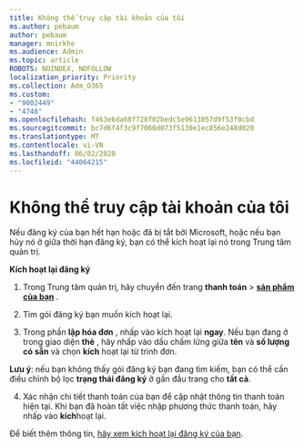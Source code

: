 ```yaml
---
title: Không thể truy cập tài khoản của tôi
ms.author: pebaum
author: pebaum
manager: mnirkhe
ms.audience: Admin
ms.topic: article
ROBOTS: NOINDEX, NOFOLLOW
localization_priority: Priority
ms.collection: Adm_O365
ms.custom:
- "9002449"
- "4748"
ms.openlocfilehash: f463e6da68f728f02bedc5e9613857d9f53f0cbd
ms.sourcegitcommit: bc7d6f4f3c9f7060d073f5130e1ec856e248d020
ms.translationtype: MT
ms.contentlocale: vi-VN
ms.lasthandoff: 06/02/2020
ms.locfileid: "44064215"
---
```

# <a name="unable-to-access-my-account"></a>Không thể truy cập tài khoản của tôi

Nếu đăng ký của bạn hết hạn hoặc đã bị tắt bởi Microsoft, hoặc nếu bạn hủy nó ở giữa thời hạn đăng ký, bạn có thể kích hoạt lại nó trong Trung tâm quản trị.

**Kích hoạt lại đăng ký**

1. Trong Trung tâm quản trị, hãy chuyển đến trang **thanh toán**  >  **[sản phẩm của bạn](https://go.microsoft.com/fwlink/p/?linkid=842054)** .

2. Tìm gói đăng ký bạn muốn kích hoạt lại.

3. Trong phần **lập hóa đơn** , nhấp vào kích hoạt lại **ngay**. Nếu bạn đang ở trong giao diện **thẻ** , hãy nhấp vào dấu chấm lửng giữa **tên** và **số lượng có sẵn** và chọn **kích** hoạt lại từ trình đơn.

**Lưu ý**: nếu bạn không thấy gói đăng ký bạn đang tìm kiếm, bạn có thể cần điều chỉnh bộ lọc **trạng thái đăng ký** ở gần đầu trang cho **tất cả**.

4. Xác nhận chi tiết thanh toán của bạn để cập nhật thông tin thanh toán hiện tại. Khi bạn đã hoàn tất việc nhập phương thức thanh toán, hãy nhấp vào **kích**hoạt lại.

Để biết thêm thông tin, [hãy xem kích hoạt lại đăng ký của bạn](https://docs.microsoft.com/microsoft-365/commerce/subscriptions/reactivate-your-subscription).
